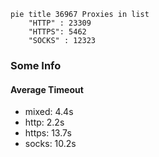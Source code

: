 
```mermaid
pie title 36967 Proxies in list
    "HTTP" : 23309
    "HTTPS": 5462
    "SOCKS" : 12323
```

### Some Info
#### Average Timeout

- mixed: 4.4s
- http: 2.2s
- https: 13.7s
- socks: 10.2s